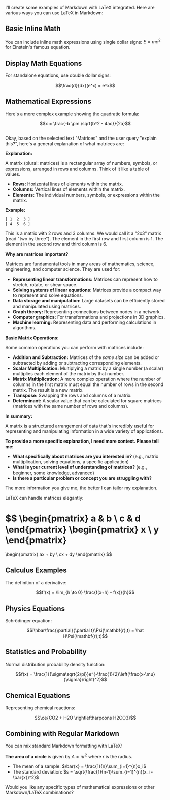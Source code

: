 I'll create some examples of Markdown with LaTeX integrated. Here are various ways you can use LaTeX in Markdown:

## Basic Inline Math

You can include inline math expressions using single dollar signs: $E = mc^2$ for Einstein's famous equation.

## Display Math Equations

For standalone equations, use double dollar signs:

$$\frac{d}{dx}(e^x) = e^x$$

## Mathematical Expressions

Here's a more complex example showing the quadratic formula:

$$x = \frac{-b \pm \sqrt{b^2 - 4ac}}{2a}$$

## 

Okay, based on the selected text "Matrices" and the user query "explain this?", here's a general explanation of what matrices are:

**Explanation:**

A matrix (plural: matrices) is a rectangular array of numbers, symbols, or expressions, arranged in rows and columns. Think of it like a table of values.

*   **Rows:** Horizontal lines of elements within the matrix.
*   **Columns:** Vertical lines of elements within the matrix.
*   **Elements:** The individual numbers, symbols, or expressions within the matrix.

**Example:**

```
[ 1  2  3 ]
[ 4  5  6 ]
```

This is a matrix with 2 rows and 3 columns.  We would call it a "2x3" matrix (read "two by three").  The element in the first row and first column is 1. The element in the second row and third column is 6.

**Why are matrices important?**

Matrices are fundamental tools in many areas of mathematics, science, engineering, and computer science. They are used for:

*   **Representing linear transformations:**  Matrices can represent how to stretch, rotate, or shear space.
*   **Solving systems of linear equations:** Matrices provide a compact way to represent and solve equations.
*   **Data storage and manipulation:**  Large datasets can be efficiently stored and manipulated using matrices.
*   **Graph theory:** Representing connections between nodes in a network.
*   **Computer graphics:** For transformations and projections in 3D graphics.
*   **Machine learning:** Representing data and performing calculations in algorithms.

**Basic Matrix Operations:**

Some common operations you can perform with matrices include:

*   **Addition and Subtraction:**  Matrices of the *same size* can be added or subtracted by adding or subtracting corresponding elements.
*   **Scalar Multiplication:** Multiplying a matrix by a single number (a scalar) multiplies each element of the matrix by that number.
*   **Matrix Multiplication:**  A more complex operation where the number of columns in the first matrix must equal the number of rows in the second matrix. The result is a new matrix.
*   **Transpose:** Swapping the rows and columns of a matrix.
*   **Determinant:** A scalar value that can be calculated for square matrices (matrices with the same number of rows and columns).

**In summary:**

A matrix is a structured arrangement of data that's incredibly useful for representing and manipulating information in a wide variety of applications.

**To provide a more specific explanation, I need more context.  Please tell me:**

*   **What specifically about matrices are you interested in?** (e.g., matrix multiplication, solving equations, a specific application)
*   **What is your current level of understanding of matrices?** (e.g., beginner, some knowledge, advanced)
*   **Is there a particular problem or concept you are struggling with?**

The more information you give me, the better I can tailor my explanation.



LaTeX can handle matrices elegantly:

$$
\begin{pmatrix}
a & b \\
c & d
\end{pmatrix}
\begin{pmatrix}
x \\
y
\end{pmatrix}
=
\begin{pmatrix}
ax + by \\
cx + dy
\end{pmatrix}
$$

## Calculus Examples

The definition of a derivative:

$$f'(x) = \lim_{h \to 0} \frac{f(x+h) - f(x)}{h}$$

## Physics Equations

Schrödinger equation:

$$i\hbar\frac{\partial}{\partial t}\Psi(\mathbf{r},t) = \hat H\Psi(\mathbf{r},t)$$

## Statistics and Probability

Normal distribution probability density function:

$$f(x) = \frac{1}{\sigma\sqrt{2\pi}}e^{-\frac{1}{2}\left(\frac{x-\mu}{\sigma}\right)^2}$$

## Chemical Equations

Representing chemical reactions:

$$\ce{CO2 + H2O \rightleftharpoons H2CO3}$$

## Combining with Regular Markdown

You can mix standard Markdown formatting with LaTeX:

**The area of a circle** is given by $A = \pi r^2$ where $r$ is the radius.

* The mean of a sample: $\bar{x} = \frac{1}{n}\sum_{i=1}^{n}x_i$
* The standard deviation: $s = \sqrt{\frac{1}{n-1}\sum_{i=1}^{n}(x_i - \bar{x})^2}$

Would you like any specific types of mathematical expressions or other Markdown/LaTeX combinations?